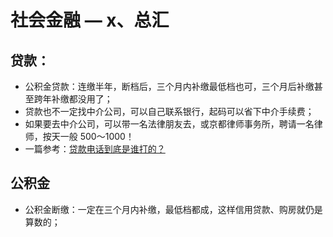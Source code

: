 # 社会金融 — x、总汇

## 贷款：
- 公积金贷款：连缴半年，断档后，三个月内补缴最低档也可，三个月后补缴甚至跨年补缴都没用了；
- 贷款也不一定找中介公司，可以自己联系银行，起码可以省下中介手续费；
- 如果要去中介公司，可以带一名法律朋友去，或京都律师事务所，聘请一名律师，按天一般 500～1000！
- 一篇参考：[贷款电话到底是谁打的？](https://www.rong360.com/news/2016/10/21/117545.html)

## 公积金
- 公积金断缴：一定在三个月内补缴，最低档都成，这样信用贷款、购房就仍是算数的；














